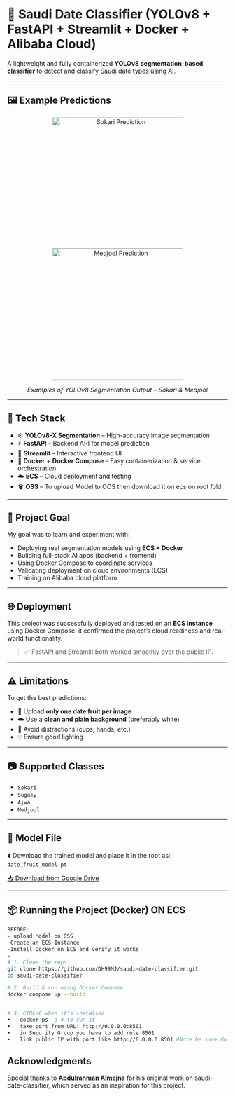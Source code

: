# 🌴 Saudi Date Classifier (YOLOv8 + FastAPI + Streamlit + Docker + Alibaba Cloud)

A lightweight and fully containerized **YOLOv8 segmentation-based classifier** to detect and classify Saudi date types using AI.

---

## 🖼️ Example Predictions

<p align="center">
  <img src="/static/images/983e6103-05b6-4cbc-be9b-bbcfbe713930.jpg" alt="Sokari Prediction" width="300"/>
  <img src="/static/images/67b083d5-490d-4a71-aada-640f7261aa25.jpg" alt="Medjool Prediction" width="300"/>
</p>

<p align="center">
  <i>Examples of YOLOv8 Segmentation Output – Sokari & Medjool</i>
</p>

---

## 🚀 Tech Stack
- ⚙️ **YOLOv8-X Segmentation** – High-accuracy image segmentation  
- ⚡ **FastAPI** – Backend API for model prediction  
- 🎨 **Streamlit** – Interactive frontend UI  
- 🐳 **Docker** + **Docker Compose** – Easy containerization & service orchestration  
- ☁️ **ECS** – Cloud deployment and testing
- 🪣 **OSS** – To upload Model to OOS then download it on ecs on root fold  

---

## 🎯 Project Goal
My goal was to learn and experiment with:
- Deploying real segmentation models using **ECS + Docker**
- Building full-stack AI apps (backend + frontend)
- Using Docker Compose to coordinate services
- Validating deployment on cloud environments (ECS)
- Training on Alibaba cloud platform

---

## 🌐 Deployment

This project was successfully deployed and tested on an **ECS instance** using Docker Compose. it confirmed the project’s cloud readiness and real-world functionality.

> ✅ FastAPI and Streamlit both worked smoothly over the public IP.

---

## ⚠️ Limitations
To get the best predictions:
- 📸 Upload **only one date fruit per image**
- ☁️ Use a **clean and plain background** (preferably white)
- 🚫 Avoid distractions (cups, hands, etc.)
- 💡 Ensure good lighting

---

## 📷 Supported Classes
- `Sokari`  
- `Sugaey`  
- `Ajwa`  
- `Medjool`  

---

## 🔗 Model File

⬇️ Download the trained model and place it in the root as:  
`date_fruit_model.pt`

[📥 Download from Google Drive](https://drive.google.com/file/d/1ZPvdR7CkQm37Ix3xho-aF_kFAoeL9uX8/view)

---

## 📦 Running the Project (Docker) ON ECS

```bash
BEFORE:
- upload Model on OSS
-Create an ECS Instance
-Install Docker on ECS and verify it works
-
# 1. Clone the repo
git clone https://github.com/DH99MJ/saudi-date-classifier.git
cd saudi-date-classifier

# 2. Build & run using Docker Compose
docker compose up --build


# 3. CTRL+C when it's installed
•	docker ps -a # to run it
•	take port from URL: http://0.0.0.0:8501
•	in Security Group you have to add rule 8501
•	link public IP with port like http://0.0.0.0:8501 #Note be sure docker Container
```

## Acknowledgments
Special thanks to **[Abdulrahman Almejna](github.com/DH99MJ/saudi-date-classifier)** for his original work on saudi-date-classifier, which served as an inspiration for this project.



